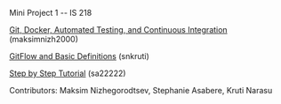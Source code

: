 Mini Project 1 -- IS 218

[Git, Docker, Automated Testing, and Continuous Integration](/section-1.md) (maksimnizh2000)

[GitFlow and Basic Definitions](/section-2.md) (snkruti)

[Step by Step Tutorial](/project.md) (sa22222)

Contributors: Maksim Nizhegorodtsev, Stephanie Asabere, Kruti Narasu
